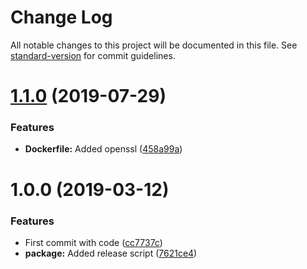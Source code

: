 # Change Log

All notable changes to this project will be documented in this file. See [standard-version](https://github.com/conventional-changelog/standard-version) for commit guidelines.

# [1.1.0](https://github.com/wolmi/tools/compare/v1.0.0...v1.1.0) (2019-07-29)


### Features

* **Dockerfile:** Added openssl ([458a99a](https://github.com/wolmi/tools/commit/458a99a))



# 1.0.0 (2019-03-12)


### Features

* First commit with code ([cc7737c](https://github.com/wolmi/tools/commit/cc7737c))
* **package:** Added release script ([7621ce4](https://github.com/wolmi/tools/commit/7621ce4))
